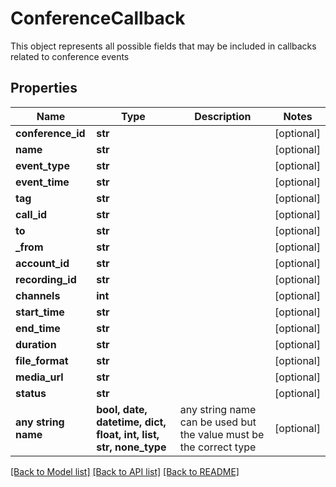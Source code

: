 # ConferenceCallback

This object represents all possible fields that may be included in callbacks related to conference events

## Properties
Name | Type | Description | Notes
------------ | ------------- | ------------- | -------------
**conference_id** | **str** |  | [optional] 
**name** | **str** |  | [optional] 
**event_type** | **str** |  | [optional] 
**event_time** | **str** |  | [optional] 
**tag** | **str** |  | [optional] 
**call_id** | **str** |  | [optional] 
**to** | **str** |  | [optional] 
**_from** | **str** |  | [optional] 
**account_id** | **str** |  | [optional] 
**recording_id** | **str** |  | [optional] 
**channels** | **int** |  | [optional] 
**start_time** | **str** |  | [optional] 
**end_time** | **str** |  | [optional] 
**duration** | **str** |  | [optional] 
**file_format** | **str** |  | [optional] 
**media_url** | **str** |  | [optional] 
**status** | **str** |  | [optional] 
**any string name** | **bool, date, datetime, dict, float, int, list, str, none_type** | any string name can be used but the value must be the correct type | [optional]

[[Back to Model list]](../README.md#documentation-for-models) [[Back to API list]](../README.md#documentation-for-api-endpoints) [[Back to README]](../README.md)



